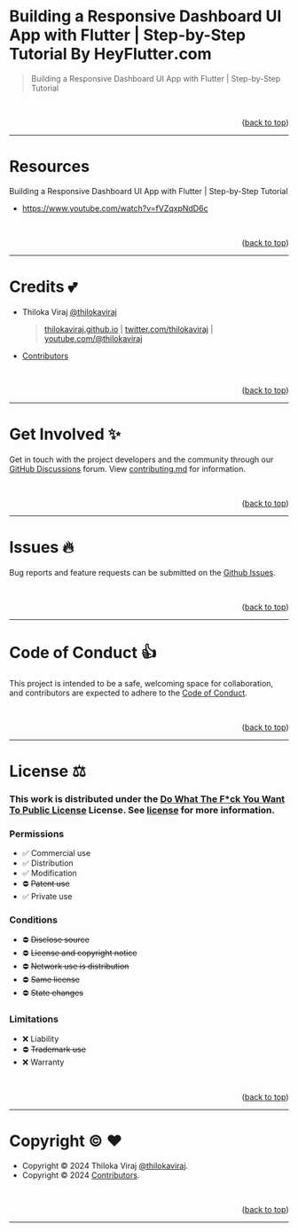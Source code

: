 <a name="readme-top"></a>

# Building a Responsive Dashboard UI App with Flutter | Step-by-Step Tutorial By HeyFlutter․com

> Building a Responsive Dashboard UI App with Flutter | Step-by-Step Tutorial

<br>
<p align="right">(<a href="#readme-top">back to top</a>)</p>

---

# Resources

Building a Responsive Dashboard UI App with Flutter | Step-by-Step Tutorial

- <https://www.youtube.com/watch?v=fVZqxpNdD6c>

<br>
<p align="right">(<a href="#readme-top">back to top</a>)</p>

---

# Credits :two_hearts:

- Thiloka Viraj [@thilokaviraj](https://github.com/thilokaviraj)

  > [thilokaviraj.github.io](https://thilokaviraj.github.io) | [twitter.com/thilokaviraj](https://twitter.com/thilokaviraj) | [youtube.com/@thilokaviraj](https://youtube.com/@thilokaviraj)

- [Contributors](/../../graphs/contributors)

<br>
<p align="right">(<a href="#readme-top">back to top</a>)</p>

---

# Get Involved :sparkles:

Get in touch with the project developers and the community through our [GitHub Discussions](/../../discussions) forum. View [contributing.md](/contributing.md) for information.

<br>
<p align="right">(<a href="#readme-top">back to top</a>)</p>

---

# Issues :fire:

Bug reports and feature requests can be submitted on the [Github Issues](/../../issues).

<br>
<p align="right">(<a href="#readme-top">back to top</a>)</p>

---

# Code of Conduct :thumbsup:

This project is intended to be a safe, welcoming space for collaboration, and contributors are expected to adhere to the [Code of Conduct](/code_of_conduct.md).

<br>
<p align="right">(<a href="#readme-top">back to top</a>)</p>

---

# License :balance_scale:

### This work is distributed under the [Do What The F\*ck You Want To Public License](https://choosealicense.com/licenses/wtfpl/) License. See [license](/license.md) for more information.

### Permissions

- :white_check_mark: Commercial use
- :white_check_mark: Distribution
- :white_check_mark: Modification
- :no_entry: ~~Patent use~~
- :white_check_mark: Private use

### Conditions

- :no_entry: ~~Disclose source~~
- :no_entry: ~~License and copyright notice~~
- :no_entry: ~~Network use is distribution~~
- :no_entry: ~~Same license~~
- :no_entry: ~~State changes~~

### Limitations

- :x: Liability
- :no_entry: ~~Trademark use~~
- :x: Warranty

<br>
<p align="right">(<a href="#readme-top">back to top</a>)</p>

---

# Copyright :copyright: :heart:

- Copyright © 2024 Thiloka Viraj [@thilokaviraj](https://github.com/thilokaviraj).
- Copyright © 2024 [Contributors](/../../graphs/contributors).

<br>
<p align="right">(<a href="#readme-top">back to top</a>)</p>

---
